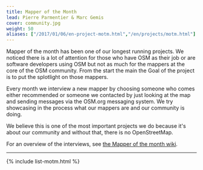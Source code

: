 ```yaml
---
title: Mapper of the Month
lead: Pierre Parmentier & Marc Gemis
cover: community.jpg
weight: 50
aliases: ["/2017/01/06/en-project-motm.html","/en/projects/motm.html"]
---
```


Mapper of the month has been one of our longest running projects. We noticed there is a lot of attention for those who have OSM as their job or are software developers using OSM but not as much for the mappers at the core of the OSM community. From the start the main the Goal of the project is to put the splotlight on those mappers.

Every month we interview a new mapper by choosing someone who comes either recommended or someone we contacted by just looking at the map and sending messages via the OSM.org messaging system. We try showcasing in the process what our mappers are and our community is doing.

We believe this is one of the most important projects we do because it's about our community and without that, there is no OpenStreetMap.

For an overview of the interviews, see [the Mapper of the month wiki](https://wiki.openstreetmap.org/wiki/WikiProject_Belgium/Belgian_Mapper_of_the_Month).

---

{% include list-motm.html %}
